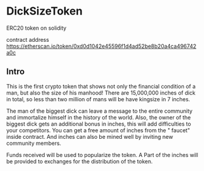 # DickSizeToken
ERC20 token on solidity

contract address
https://etherscan.io/token/0xd0d1042e45596f1d4ad52be8b20a4ca496742a0c

## Intro
This is the first crypto token that shows not only the financial condition of a man, but also the size of his manhood! There are 15,000,000 inches of dick in total, so less than two million of mans will be have kingsize in 7 inches.

The man of the biggest dick can leave a message to the entire community and immortalize himself in the history of the world. Also, the owner of the biggest dick gets an additional bonus in inches, this will add difficulties to your competitors. You can get a free amount of inches from the " faucet" inside contract. And inches can also be mined well by inviting new community members. 

Funds received will be used to popularize the token. A Part of the inches will be provided to exchanges for the distribution of the token.
